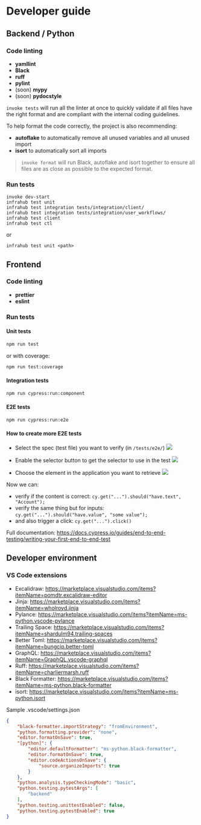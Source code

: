 # Developer guide

## Backend / Python

### Code linting

- **yamllint**
- **Black**
- **ruff**
- **pylint**
- (soon) **mypy**
- (soon) **pydocstyle**

`invoke tests` will run all the linter at once to quickly validate if all files have the right format and are compliant with the internal coding guidelines.

To help format the code correctly, the project is also recommending:

- **autoflake** to automatically remove all unused variables and all unused import
- **isort** to automatically sort all imports

> `invoke format` will run Black, autoflake and isort together to ensure all files are as close as possible to the expected format.

### Run tests

```shell
invoke dev-start
infrahub test unit
infrahub test integration tests/integration/client/
infrahub test integration tests/integration/user_workflows/
infrahub test client
infrahub test ctl
```

or

```shell
infrahub test unit <path>
```

## Frontend

### Code linting

- **prettier**
- **eslint**

### Run tests

#### Unit tests

```sh
npm run test
```

or with coverage:

```sh
npm run test:coverage
```

#### Integration tests

```sh
npm run cypress:run:component
```

#### E2E tests

```sh
npm run cypress:run:e2e
```

#### How to create more E2E tests

- Select the spec (test file) you want to verify (in `/tests/e2e/`)
![](../media/tests/cypress_e2e_1.png)

- Enable the selector button to get the selector to use in the test
![](../media/tests/cypress_e2e_2.png)

- Choose the element in the application you want to retrieve
![](../media/tests/cypress_e2e_3.png)

Now we can:

- verify if the content is correct:
```cy.get("...").should("have.text", "Account");```
- verify the same thing but for inputs:
```cy.get("...").should("have.value", "some value");```
- and also trigger a click:
```cy.get("...").click()```

Full documentation: https://docs.cypress.io/guides/end-to-end-testing/writing-your-first-end-to-end-test

## Developer environment

### VS Code extensions

- Excalidraw: https://marketplace.visualstudio.com/items?itemName=pomdtr.excalidraw-editor
- Jinja: https://marketplace.visualstudio.com/items?itemName=wholroyd.jinja
- Pylance: https://marketplace.visualstudio.com/items?itemName=ms-python.vscode-pylance
- Trailing Space: https://marketplace.visualstudio.com/items?itemName=shardulm94.trailing-spaces
- Better Toml: https://marketplace.visualstudio.com/items?itemName=bungcip.better-toml
- GraphQL: https://marketplace.visualstudio.com/items?itemName=GraphQL.vscode-graphql
- Ruff: https://marketplace.visualstudio.com/items?itemName=charliermarsh.ruff
- Black Formatter: https://marketplace.visualstudio.com/items?itemName=ms-python.black-formatter
- isort: https://marketplace.visualstudio.com/items?itemName=ms-python.isort

Sample .vscode/settings.json

```json
{
    "black-formatter.importStrategy": "fromEnvironment",
    "python.formatting.provider": "none",
    "editor.formatOnSave": true,
    "[python]": {
        "editor.defaultFormatter": "ms-python.black-formatter",
        "editor.formatOnSave": true,
        "editor.codeActionsOnSave": {
            "source.organizeImports": true
        }
    },
    "python.analysis.typeCheckingMode": "basic",
    "python.testing.pytestArgs": [
        "backend"
    ],
    "python.testing.unittestEnabled": false,
    "python.testing.pytestEnabled": true
}
```
